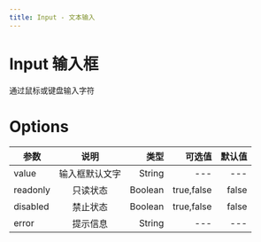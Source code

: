 ```yaml
---
title: Input - 文本输入
---
```


# Input 输入框

通过鼠标或键盘输入字符

<ClientOnly>
<input-demos-1></input-demos-1>
</ClientOnly>

<ClientOnly>
<input-demos-2></input-demos-2>
</ClientOnly>

<ClientOnly>
<input-demos-3></input-demos-3>
</ClientOnly>



# Options

| 参数        | 说明           | 类型  | 可选值 |  默认值 |
| ------------- |:-------------:| -----:|-----:|-----:|
| value      | 输入框默认文字 | String | --- | --- |
| readonly   |   只读状态    |   Boolean | true,false | false |
| disabled | 禁止状态      |    Boolean | true,false | false|
| error     | 提示信息      |   String | --- |  --- |